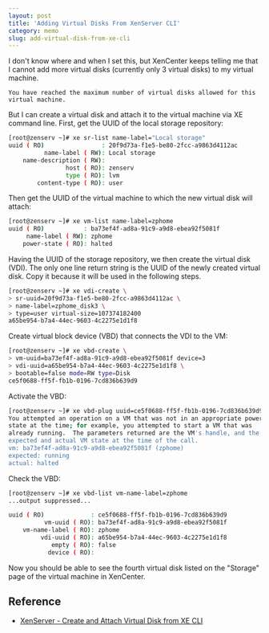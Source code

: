 ```yaml
---
layout: post
title: 'Adding Virtual Disks From XenServer CLI'
category: memo
slug: add-virtual-disk-from-xe-cli
---
```

I don't know where and when I set this, but XenCenter keeps telling me that I
cannot add more virtual disks (currently only 3 virtual disks) to my virtual
machine.

```
You have reached the maximum number of virtual disks allowed for this
virtual machine.
```

But I can create a virtual disk and attach it to the virtual machine via XE
command line. First, get the UUID of the local storage repository:

```bash
[root@zenserv ~]# xe sr-list name-label="Local storage"
uuid ( RO)                : 20f9d73a-f1e5-be80-2fcc-a9863d4112ac
          name-label ( RW): Local storage
    name-description ( RW):
                host ( RO): zenserv
                type ( RO): lvm
        content-type ( RO): user
```

Then get the UUID of the virtual machine to which the new virtual disk will
attach:

```bash
[root@zenserv ~]# xe vm-list name-label=zphome
uuid ( RO)           : ba73ef4f-ad8a-91c9-a9d8-ebea92f5081f
     name-label ( RW): zphome
    power-state ( RO): halted
```

Having the UUID of the storage repository, we then create the virtual disk
(VDI). The only one line return string is the UUID of the newly created virtual
disk. Copy it because it will be used in the following steps.

```bash
[root@zenserv ~]# xe vdi-create \
> sr-uuid=20f9d73a-f1e5-be80-2fcc-a9863d4112ac \
> name-label=zphome_disk3 \
> type=user virtual-size=107374182400
a65be954-b7a4-44ec-9603-4c2275e1d1f8
```

Create virtual block device (VBD) that connects the VDI to the VM:

```bash
[root@zenserv ~]# xe vbd-create \
> vm-uuid=ba73ef4f-ad8a-91c9-a9d8-ebea92f5081f device=3
> vdi-uuid=a65be954-b7a4-44ec-9603-4c2275e1d1f8 \
> bootable=false mode=RW type=Disk
ce5f0688-ff5f-fb1b-0196-7cd836b639d9
```

Activate the VBD:

```bash
[root@zenserv ~]# xe vbd-plug uuid=ce5f0688-ff5f-fb1b-0196-7cd836b639d9
You attempted an operation on a VM that was not in an appropriate power
state at the time; for example, you attempted to start a VM that was
already running.  The parameters returned are the VM's handle, and the
expected and actual VM state at the time of the call.
vm: ba73ef4f-ad8a-91c9-a9d8-ebea92f5081f (zphome)
expected: running
actual: halted
```

Check the VBD:

```bash
[root@zenserv ~]# xe vbd-list vm-name-label=zphome
...output suppressed...

uuid ( RO)             : ce5f0688-ff5f-fb1b-0196-7cd836b639d9
          vm-uuid ( RO): ba73ef4f-ad8a-91c9-a9d8-ebea92f5081f
    vm-name-label ( RO): zphome
         vdi-uuid ( RO): a65be954-b7a4-44ec-9603-4c2275e1d1f8
            empty ( RO): false
           device ( RO):
```

Now you should be able to see the fourth virtual disk listed on the "Storage"
page of the virtual machine in XenCenter.

## Reference

- [XenServer - Create and Attach Virtual Disk from XE CLI][1]

[1]: https://techhelplist.com/index.php/tech-tutorials/41-misc/316-xenserver-create-and-attach-virtual-disk-from-xe-cli
